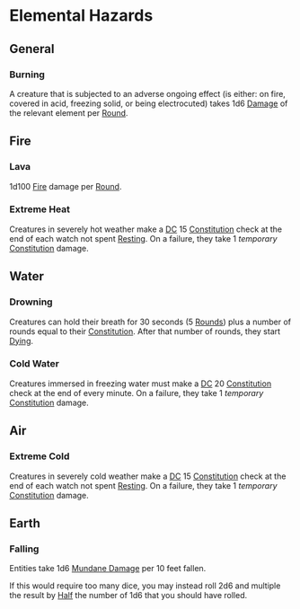 # Elemental Hazards

## General

### Burning

A creature that is subjected to an adverse ongoing effect (is either: on fire, covered in acid, freezing solid, or being electrocuted) takes 1d6 [Damage](../Combat/Damage%20Types/{Damage%20Types}.md) of the relevant element per [Round](../Core%20Procedures/Round.md).

## Fire

### Lava

1d100 [Fire](../Combat/Damage%20Types/Fire.md) damage per [Round](../Core%20Procedures/Round.md).

### Extreme Heat

Creatures in severely hot weather make a [DC](../Core%20Procedures/DC.md) 15 [Constitution](../../Player%20Characters/The%20Ability%20Scores/Constitution.md) check at the end of each watch not spent [Resting](../Core%20Procedures/Resting.md). On a failure, they take 1 *temporary* [Constitution](../../Player%20Characters/The%20Ability%20Scores/Constitution.md) damage.

## Water

### Drowning

Creatures can hold their breath for 30 seconds (5 [Rounds](../Core%20Procedures/Round.md)) plus a number of rounds equal to their [Constitution](../../Player%20Characters/The%20Ability%20Scores/Constitution.md). After that number of rounds, they start [Dying](../Conditions/Dying.md).

### Cold Water

Creatures immersed in freezing water must make a [DC](../Core%20Procedures/DC.md) 20 [Constitution](../../Player%20Characters/The%20Ability%20Scores/Constitution.md) check at the end of every minute. On a failure, they take 1 *temporary* [Constitution](../../Player%20Characters/The%20Ability%20Scores/Constitution.md) damage.

## Air

### Extreme Cold

Creatures in severely cold weather make a [DC](../Core%20Procedures/DC.md) 15 [Constitution](../../Player%20Characters/The%20Ability%20Scores/Constitution.md) check at the end of each watch not spent [Resting](../Core%20Procedures/Resting.md). On a failure, they take 1 *temporary* [Constitution](../../Player%20Characters/The%20Ability%20Scores/Constitution.md) damage.

## Earth

### Falling

Entities take 1d6 [Mundane Damage](../Combat/Damage%20Types/Mundane%20Damage.md) per 10 feet fallen.

If this would require too many dice, you may instead roll 2d6 and multiple the result by [Half](../Core%20Procedures/Half.md) the number of 1d6 that you should have rolled.

